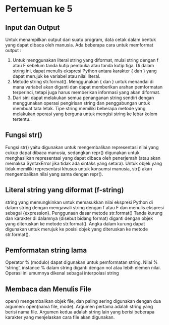 # Pertemuan ke 5
## Input dan Output

Untuk menampilkan output dari suatu program, data cetak dalam bentuk yang dapat dibaca oleh manusia. Ada beberapa cara untuk memformat output :

1. Untuk menggunakan literal string yang diformat, mulai string dengan f atau F sebelum tanda kutip pembuka atau tanda kutip tiga. Di dalam string ini, dapat menulis ekspresi Python antara karakter { dan } yang dapat merujuk ke variabel atau nilai literal.
2. Metode string str.format(). Menggunakan { dan } untuk menandai di mana variabel akan diganti dan dapat memberikan arahan pemformatan terperinci, tetapi juga harus memberikan informasi yang akan diformat.
3. Dari sini dapat melakukan semua penanganan string sendiri dengan menggunakan operasi pengirisan string dan penggabungan untuk membuat tata letak. Tipe string memiliki beberapa metode yang melakukan operasi yang berguna untuk mengisi string ke lebar kolom tertentu.

## Fungsi str() 
Fungsi str() yaitu digunakan untuk mengembalikan representasi nilai yang cukup dapat dibaca manusia, sedangkan repr() digunakan untuk menghasilkan representasi yang dapat dibaca oleh penerjemah (atau akan memaksa SyntaxError jika tidak ada sintaks yang setara). Untuk objek yang tidak memiliki representasi khusus untuk konsumsi manusia, str() akan mengembalikan nilai yang sama dengan repr().

## Literal string yang diformat (f-string)
string yang memungkinkan untuk memasukkan nilai ekspresi Python di dalam string dengan mengawali string dengan f atau F dan menulis ekspresi sebagai {expression}. Penggunaan dasar metode str.format() Tanda kurung dan karakter di dalamnya (disebut bidang format) diganti dengan objek yang diteruskan ke metode str.format(). Angka dalam kurung dapat digunakan untuk merujuk ke posisi objek yang diteruskan ke metode str.format().

## Pemformatan string lama 
Operator % (modulo) dapat digunakan untuk pemformatan string. Nilai % 'string', instance % dalam string diganti dengan nol atau lebih elemen nilai. Operasi ini umumnya dikenal sebagai interpolasi string

## Membaca dan Menulis File

open() mengembalikan objek file, dan paling sering digunakan dengan dua argumen: open(nama file, mode). Argumen pertama adalah string yang berisi nama file. Argumen kedua adalah string lain yang berisi beberapa karakter yang menjelaskan cara file akan digunakan.
